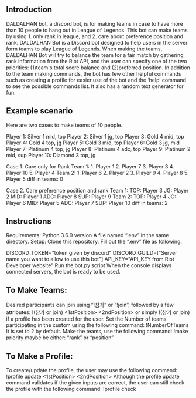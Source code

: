 ## Introduction
DALDALHAN bot, a discord bot, is for making teams in case to have more than 10 people to hang out in League of Legends. This bot can make teams by using 1. only rank in league, and 2. care about preference position and rank.
DALDALHAN Bot is a Discord bot designed to help users in the server form teams to play League of Legends. When making the teams, DALDALHAN Bot will try to balance the team for a fair match by gathering rank information from the Riot API, and the user can specify one of the two priorities: (1)team's total score balance and (2)preferred position.
In addition to the team making commands, the bot has few other helpful commands such as creating a profile for easier use of the bot and the ‘help’ command to see the possible commands list. It also has a random text generator for fun.

## Example scenario
Here are two cases to make teams of 10 people.

  Player 1: Silver 1 mid, top
  Player 2: Silver 1 jg, top
  Player 3: Gold 4 mid, top
  Player 4: Gold 4 top, jg
  Player 5: Gold 3 mid, top
  Player 6: Gold 3 jg, mid
  Player 7: Platinum 4 top, jg
  Player 8: Platinum 4 adc, top
  Player 9: Platinum 2 mid, sup
  Player 10: Diamond 3 top, jg

Case 1. Care only for Rank
Team 1:
    1.     Player 1
    2.     Player 7
    3.     Player 3
    4.     Player 10
    5.     Player 4
Team 2:
    1.     Player 6
    2.     Player 2
    3.     Player 9
    4.     Player 8
    5.     Player 5
diff in teams: 0

Case 2. Care preference position and rank
Team 1:
    TOP:     Player 3
     JG:     Player 2
    MID:     Player 1
    ADC:     Player 8
    SUP:     Player 9
Team 2:
    TOP:     Player 4
     JG:     Player 6
    MID:     Player 5
    ADC:     Player 7
    SUP:     Player 10
diff in teams: 2

## Instructions
Requirements:
Python 3.6.9 version
A file named “.env” in the same directory.
Setup:
Clone this repository.
Fill out the “.env” file as following:

DISCORD_TOKEN="token given by discord"
DISCORD_GUILD=["Server name you want to allow to use this bot"]
API_KEY="API_KEY from Riot Developer website"
Run the bot.py script
When the console displays connected servers, the bot is ready to be used.


## To Make Teams:
Desired participants can join using “!참가” or “!join”, followed by a few attributes:
!(참가 or join) <InGameName> <1stPosition> <2ndPosition>
or simply !(참가 or join) if a profile has been created for the user.
Set the Number of teams participating in the custom using the following command:
!NumberOfTeams <desiredNumber>
It is set to 2 by default.
Make the teams, use the following command:
!make <priority>
priority maybe be either: “rank” or “position”

## To Make a Profile:
To create/update the profile, the user may use the following command:
!profile update <InGameName> <1stPosition> <2ndPosition>
Although the profile update command validates if the given inputs are correct, the user can still check the profile with the following command:
!profile check

